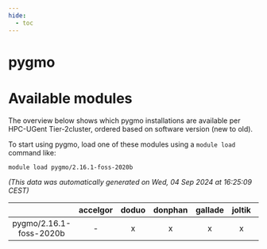 ```yaml
---
hide:
  - toc
---
```


pygmo
=====

# Available modules


The overview below shows which pygmo installations are available per HPC-UGent Tier-2cluster, ordered based on software version (new to old).

To start using pygmo, load one of these modules using a `module load` command like:

```shell
module load pygmo/2.16.1-foss-2020b
```

*(This data was automatically generated on Wed, 04 Sep 2024 at 16:25:09 CEST)*  

| |accelgor|doduo|donphan|gallade|joltik|shinx|skitty|
| :---: | :---: | :---: | :---: | :---: | :---: | :---: | :---: |
|pygmo/2.16.1-foss-2020b|-|x|x|x|x|-|x|
